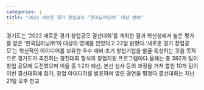 ```yaml
---
categories: j
title: "2022 새로운 경기 창업공모 ‘한국딥러닝㈜’ 대상 영예"
---
```

경기도는 ‘2022 새로운 경기 창업공모 결선대회’를 개최한 결과 혁신성에서 높은 평가를 받은 ‘한국딥러닝㈜’이 대상의 영예를 안았다고 22일 밝혔다.‘새로운 경기 창업공모’는 혁신적인 아이디어를 보유한 우수 예비·초기 창업기업을 발굴·육성하는 것을 목적으로 경기도가 추진하는 경진대회 형식의 창업지원 프로그램이다.올해는 총 392개 팀이 창업 공모에 도전했으며 이들 중 1·2차 예선, 본선 심사 등의 과정을 거쳐 뽑힌 10개 팀이 이번 결선대회에 참가, 창업 아이디어를 발표하며 열띤 경연을 펼쳤다.결선대회는 지난 21일 오후 판교
